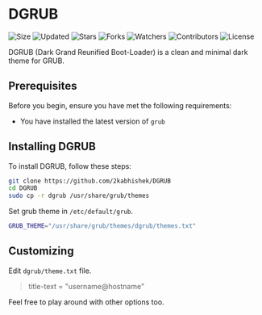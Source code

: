 # DGRUB

![Size](https://img.shields.io/github/repo-size/2kabhishek/DGRUB?style=plastic&color=0f0&label=Size)
![Updated](https://img.shields.io/github/last-commit/2kabhishek/DGRUB?style=plastic&color=f00&label=Updated)
![Stars](https://img.shields.io/github/stars/2kabhishek/DGRUB?style=plastic&color=ffc801&label=Stars)
![Forks](https://img.shields.io/github/forks/2kabhishek/DGRUB?style=plastic&color=003cff&label=Forks)
![Watchers](https://img.shields.io/github/watchers/2kabhishek/DGRUB?style=plastic&color=ff5500&label=Watchers)
![Contributors](https://img.shields.io/github/contributors/2kabhishek/DGRUB?style=plastic&color=f0f&label=Contributors)
![License](https://img.shields.io/github/license/2kabhishek/DGRUB?style=plastic&color=555&label=License)

DGRUB (Dark Grand Reunified Boot-Loader) is a clean and minimal dark theme for GRUB.


## Prerequisites

Before you begin, ensure you have met the following requirements:

* You have installed the latest version of `grub`

## Installing DGRUB

To install DGRUB, follow these steps:

```bash
git clone https://github.com/2kabhishek/DGRUB
cd DGRUB
sudo cp -r dgrub /usr/share/grub/themes
```

Set grub theme in `/etc/default/grub`.

```bash
GRUB_THEME="/usr/share/grub/themes/dgrub/themes.txt"
```

## Customizing

Edit `dgrub/theme.txt` file.

>title-text = "username@hostname"

Feel free to play around with other options too.


